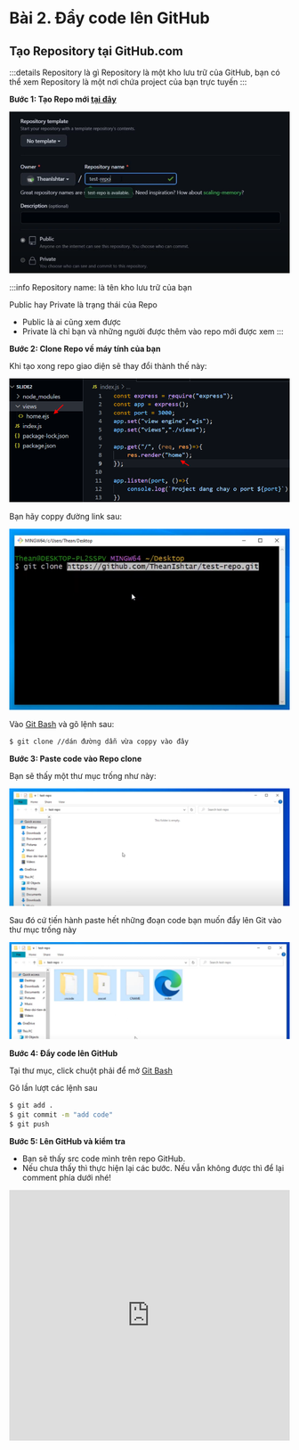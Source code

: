 

# Bài 2. Đẩy code lên GitHub

## Tạo Repository tại GitHub.com

:::details Repository là gì
Repository là một kho lưu trữ của GitHub, bạn có thể xem Repository là một nơi chứa project của bạn trực tuyến
:::

**Bước 1: Tạo Repo mới [tại đây](https://github.com/new)**

![Tạo repo GitHub](https://github.com/dangtranhuu/images/blob/main/angurvad/github/session2/taorepo.png?raw=true)

:::info
Repository name: là tên kho lưu trữ của bạn

Public hay Private là trạng thái của Repo
- Public là ai cũng xem được
- Private là chỉ bạn và những người được thêm vào repo mới được xem
:::

**Bước 2: Clone Repo về máy tính của bạn**

Khi tạo xong repo giao diện sẽ thay đổi thành thế này:

![Tạo repo GitHub](https://github.com/dangtranhuu/images/blob/main/angurvad/nodejs/session2/image.png?raw=true)

Bạn hãy coppy đường link sau:

![Tạo repo GitHub](https://github.com/dangtranhuu/images/blob/main/angurvad/github/session2/clonerepo.png?raw=true)

Vào [Git Bash](/github/session1.html#đang-nhap-vao-git) và gõ lệnh sau:

```bash
$ git clone //dán đường dẫn vừa coppy vào đây
```

**Bước 3: Paste code vào Repo clone**

Bạn sẽ thấy một thư mục trống như này:

![Tạo repo GitHub](https://github.com/dangtranhuu/images/blob/main/angurvad/github/session2/pastecode.png?raw=true)

Sau đó cứ tiến hành paste hết những đoạn code bạn muốn đẩy lên Git vào thư mục trống này

![Tạo repo GitHub](https://github.com/dangtranhuu/images/blob/main/angurvad/github/session2/pastedone.png?raw=true)


**Bước 4: Đẩy code lên GitHub**

Tại thư mục, click chuột phải để mở [Git Bash](/github/session1.html#đang-nhap-vao-git)

Gõ lần lượt các lệnh sau

```bash
$ git add .
$ git commit -m "add code"
$ git push 
```

**Bước 5: Lên GitHub và kiểm tra**

- Bạn sẽ thấy src code mình trên repo GitHub.
- Nếu chưa thấy thì thực hiện lại các bước. Nếu vẫn không được thì để lại comment phía dưới nhé!



<iframe width="100%" height="450" src="https://www.youtube.com/embed/RV_jojt_2bo?si=KhYiTBJdNeHYFfMa" title="YouTube video player" frameborder="0" allow="accelerometer; autoplay; clipboard-write; encrypted-media; gyroscope; picture-in-picture; web-share" allowfullscreen></iframe>